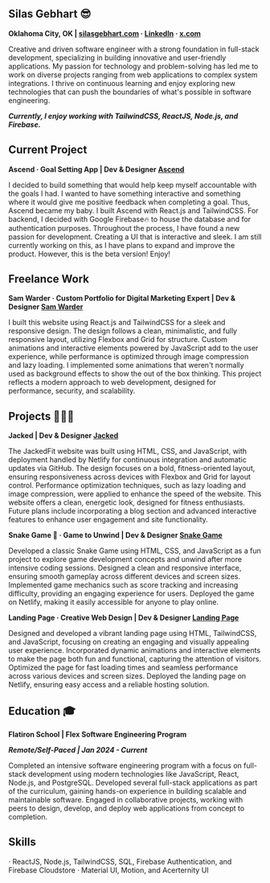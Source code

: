 ## Silas Gebhart 😎

**Oklahoma City, OK | [silasgebhart.com](https://www.silasgebhart.com/) · [LinkedIn](https://www.linkedin.com/in/silas-gebhart-079502193/) · [x.com](https://x.com/SilasGebhart)**

Creative and driven software engineer with a strong foundation in full-stack development, specializing in building innovative and user-friendly applications. My passion for technology and problem-solving has led me to work on diverse projects ranging from web applications to complex system integrations. I thrive on continuous learning and enjoy exploring new technologies that can push the boundaries of what's possible in software engineering.

***Currently, I enjoy working with TailwindCSS, ReactJS, Node.js, and Firebase.***

## Current Project

**Ascend · Goal Setting App | Dev & Designer
[Ascend](https://ascentbeta.netlify.app/)**

I decided to build something that would help keep myself accountable with the goals I had. I wanted to have something interactive and something where it would give me positive feedback when completing a goal. Thus, Ascend became my baby. I built Ascend with React.js and TailwindCSS. For backend, I decided with Google Firebase🔥 to house the database and for authentication purposes. Throughout the process, I have found a new passion for development. Creating a UI that is interactive and sleek. I am still currently working on this, as I have plans to expand and improve the product. However, this is the beta version! Enjoy!

## Freelance Work

**Sam Warder · Custom Portfolio for Digital Marketing Expert | Dev & Designer
[Sam Warder](https://samwarder.netlify.app/)**

I built this website using React.js and TailwindCSS for a sleek and responsive design. The design follows a clean, minimalistic, and fully responsive layout, utilizing Flexbox and Grid for structure. Custom animations and interactive elements powered by JavaScript add to the user experience, while performance is optimized through image compression and lazy loading. I implemented some animations that weren't normally used as background effects to show the out of the box thinking. This project reflects a modern approach to web development, designed for performance, security, and scalability.

## Projects 👨🏻‍💻

**Jacked | Dev & Designer
[Jacked](https://jackedfit.netlify.app/)**

The JackedFit website was built using HTML, CSS, and JavaScript, with deployment handled by Netlify for continuous integration and automatic updates via GitHub. The design focuses on a bold, fitness-oriented layout, ensuring responsiveness across devices with Flexbox and Grid for layout control. Performance optimization techniques, such as lazy loading and image compression, were applied to enhance the speed of the website. This website offers a clean, energetic look, designed for fitness enthusiasts. Future plans include incorporating a blog section and advanced interactive features to enhance user engagement and site functionality.

**Snake Game 🐍 · Game to Unwind | Dev & Designer
[Snake Game](https://unique-clafoutis-60a774.netlify.app/)**

Developed a classic Snake Game using HTML, CSS, and JavaScript as a fun project to explore game development concepts and unwind after more intensive coding sessions.
Designed a clean and responsive interface, ensuring smooth gameplay across different devices and screen sizes.
Implemented game mechanics such as score tracking and increasing difficulty, providing an engaging experience for users. 
Deployed the game on Netlify, making it easily accessible for anyone to play online.

**Landing Page · Creative Web Design | Dev & Designer
[Landing Page](https://funlandingpage123.netlify.app/)**

Designed and developed a vibrant landing page using HTML, TailwindCSS, and JavaScript, focusing on creating an engaging and visually appealing user experience.
Incorporated dynamic animations and interactive elements to make the page both fun and functional, capturing the attention of visitors.
Optimized the page for fast loading times and seamless performance across various devices and screen sizes.
Deployed the landing page on Netlify, ensuring easy access and a reliable hosting solution.

## Education 🎓

**Flatiron School | Flex Software Engineering Program**

***Remote/Self-Paced | Jan 2024 - Current***

Completed an intensive software engineering program with a focus on full-stack development using modern technologies like JavaScript, React, Node.js, and PostgreSQL.
Developed several full-stack applications as part of the curriculum, gaining hands-on experience in building scalable and maintainable software.
Engaged in collaborative projects, working with peers to design, develop, and deploy web applications from concept to completion.

## Skills
· ReactJS, Node.js, TailwindCSS, SQL, Firebase Authentication, and Firebase Cloudstore
· Material UI, Motion, and Acerternity UI

